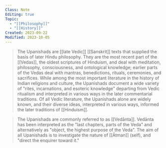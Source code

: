 ```yaml
---
Class: Note
Editing: true
Topic:
  - "[[Philosophy]]"
  - "[[History]]"
Created: 2023-09-22
Modified: 2023-10-05
---
```


> The Upanishads are [[late Vedic]] [[Sanskrit]] texts that supplied the basis of later Hindu philosophy. They are the most recent part of the [[Vedas]], the oldest scriptures of Hinduism, and deal with meditation, philosophy, consciousness, and ontological knowledge; earlier parts of the Vedas deal with mantras, benedictions, rituals, ceremonies, and sacrifices. While among the most important literature in the history of Indian religions and culture, the Upanishads document a wide variety of "rites, incarnations, and esoteric knowledge" departing from Vedic ritualism and interpreted in various ways in the later commentarial traditions. Of all Vedic literature, the Upanishads alone are widely known, and their diverse ideas, interpreted in various ways, informed the later traditions of [[Hinduism]].

> The Upanishads are commonly referred to as [[Vedānta]]. Vedānta has been interpreted as the "last chapters, parts of the Veda" and alternatively as "object, the highest purpose of the Veda". The aim of all Upanishads is to investigate the nature of [[Ātman]] (self), and "direct the enquirer toward it."

